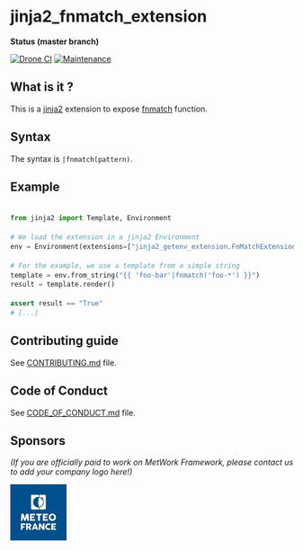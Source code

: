 # jinja2_fnmatch_extension

[//]: # (automatically generated from https://github.com/metwork-framework/resources/blob/master/cookiecutter/_%7B%7Bcookiecutter.repo%7D%7D/README.md)

**Status (master branch)**



[![Drone CI](http://metwork-framework.org:8000/api/badges/metwork-framework/jinja2_fnmatch_extension/status.svg)](http://metwork-framework.org:8000/metwork-framework/jinja2_fnmatch_extension)
[![Maintenance](https://github.com/metwork-framework/resources/blob/master/badges/maintained.svg)]()


[//]: # (TABLE_OF_CONTENTS_PLACEHOLDER)

## What is it ?

This is a [jinja2](http://jinja.pocoo.org/) extension to expose [fnmatch](https://docs.python.org/3/library/fnmatch.html#fnmatch.fnmatch) function.

## Syntax

The syntax is `|fnmatch(pattern)`.

## Example

```python

from jinja2 import Template, Environment

# We load the extension in a jinja2 Environment
env = Environment(extensions=["jinja2_getenv_extension.FnMatchExtension"])

# For the example, we use a template from a simple string
template = env.from_string("{{ 'foo-bar'|fnmatch('foo-*') }}")
result = template.render()

assert result == "True"
# [...]

```








## Contributing guide

See [CONTRIBUTING.md](CONTRIBUTING.md) file.



## Code of Conduct

See [CODE_OF_CONDUCT.md](CODE_OF_CONDUCT.md) file.



## Sponsors

*(If you are officially paid to work on MetWork Framework, please contact us to add your company logo here!)*

[![logo](https://raw.githubusercontent.com/metwork-framework/resources/master/sponsors/meteofrance-small.jpeg)](http://www.meteofrance.com)
